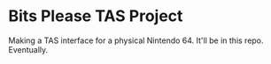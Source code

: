 # Bits Please TAS Project

Making a TAS interface for a physical Nintendo 64. It'll be in this repo. Eventually.
